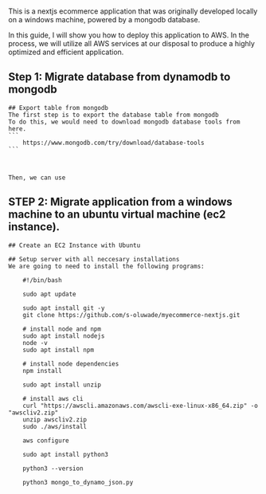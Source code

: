 ### 

This is a nextjs ecommerce application that was originally developed locally on a windows machine, powered by a mongodb database.

In this guide, I will show you how to deploy this application to AWS. In the process, we will utilize all AWS services at our disposal to produce a highly optimized and efficient application.

## Step 1: Migrate database from dynamodb to mongodb

    ## Export table from mongodb
    The first step is to export the database table from mongodb 
    To do this, we would need to download mongodb database tools from here.
    ```
        https://www.mongodb.com/try/download/database-tools
    ```

    

    Then, we can use  


## STEP 2: Migrate application from a windows machine to an ubuntu virtual machine (ec2 instance).

    ## Create an EC2 Instance with Ubuntu 

    ## Setup server with all neccesary installations
    We are going to need to install the following programs:
        
        #!/bin/bash
        
        sudo apt update

        sudo apt install git -y
        git clone https://github.com/s-oluwade/myecommerce-nextjs.git
                
        # install node and npm
        sudo apt install nodejs
        node -v
        sudo apt install npm

        # install node dependencies
        npm install

        sudo apt install unzip

        # install aws cli
        curl "https://awscli.amazonaws.com/awscli-exe-linux-x86_64.zip" -o "awscliv2.zip"
        unzip awscliv2.zip
        sudo ./aws/install

        aws configure

        sudo apt install python3

        python3 --version

        python3 mongo_to_dynamo_json.py

